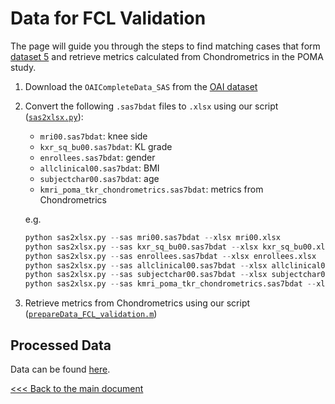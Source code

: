 # Data for FCL Validation

The page will guide you through the steps to find matching cases that form [dataset 5](https://github.com/YongchengYAO/CartiMorph/blob/main/Dataset/OAIZIB/CartiMorph_dataset5.xlsx) and retrieve metrics calculated from Chondrometrics in the POMA study.

1. Download the `OAICompleteData_SAS` from the [OAI dataset](https://nda.nih.gov/oai/)

2. Convert the following `.sas7bdat` files to `.xlsx` using our script ([`sas2xlsx.py`](https://github.com/YongchengYAO/CartiMorph/blob/main/Scripts/data/sas2xlsx.py)):

   - `mri00.sas7bdat`: knee side 
   - `kxr_sq_bu00.sas7bdat`: KL grade
   - `enrollees.sas7bdat`: gender
   - `allclinical00.sas7bdat`: BMI
   - `subjectchar00.sas7bdat`: age
   - `kmri_poma_tkr_chondrometrics.sas7bdat`: metrics from Chondrometrics

   e.g. 

   ```python
   python sas2xlsx.py --sas mri00.sas7bdat --xlsx mri00.xlsx
   python sas2xlsx.py --sas kxr_sq_bu00.sas7bdat --xlsx kxr_sq_bu00.xlsx
   python sas2xlsx.py --sas enrollees.sas7bdat --xlsx enrollees.xlsx
   python sas2xlsx.py --sas allclinical00.sas7bdat --xlsx allclinical00.xlsx
   python sas2xlsx.py --sas subjectchar00.sas7bdat --xlsx subjectchar00.xlsx 
   python sas2xlsx.py --sas kmri_poma_tkr_chondrometrics.sas7bdat --xlsx kmri_poma_tkr_chondrometrics.xlsx   
   ```

3. Retrieve metrics from Chondrometrics using our script ([`prepareData_FCL_validation.m`](https://github.com/YongchengYAO/CartiMorph/blob/main/Scripts/data/prepareData_FCL_validation.m))



## Processed Data

Data can be found [here](https://github.com/YongchengYAO/CartiMorph/blob/main/Experiment/FCL_validation/Chondrometrics).



[<<< Back to the main document](https://github.com/YongchengYAO/CartiMorph/tree/main)



